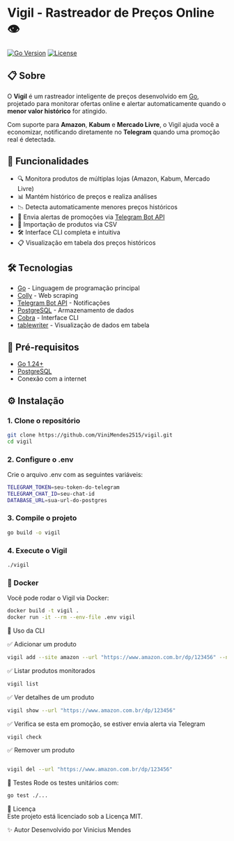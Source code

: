 # Vigil - Rastreador de Preços Online 👁
[![Go Version](https://img.shields.io/badge/go-1.24+-blue.svg)](https://go.dev/)
[![License](https://img.shields.io/badge/license-MIT-green.svg)](LICENSE)

## 📋 Sobre

O **Vigil** é um rastreador inteligente de preços desenvolvido em [Go](https://go.dev/), projetado para monitorar ofertas online e alertar automaticamente quando o **menor valor histórico** for atingido.

Com suporte para **Amazon**, **Kabum** e **Mercado Livre**, o Vigil ajuda você a economizar, notificando diretamente no **Telegram** quando uma promoção real é detectada.

## 🚀 Funcionalidades

- 🔍 Monitora produtos de múltiplas lojas (Amazon, Kabum, Mercado Livre)
- 📊 Mantém histórico de preços e realiza análises
- 📉 Detecta automaticamente menores preços históricos
- 📱 Envia alertas de promoções via [Telegram Bot API](https://core.telegram.org/bots/api)
- 📄 Importação de produtos via CSV
- 🛠️ Interface CLI completa e intuitiva
- 📋 Visualização em tabela dos preços históricos

## 🛠️ Tecnologias

- [Go](https://go.dev/) - Linguagem de programação principal
- [Colly](https://github.com/gocolly/colly) - Web scraping
- [Telegram Bot API](https://core.telegram.org/bots/api) - Notificações
- [PostgreSQL](https://www.postgresql.org/) - Armazenamento de dados
- [Cobra](https://github.com/spf13/cobra) - Interface CLI
- [tablewriter](https://github.com/olekukonko/tablewriter) - Visualização de dados em tabela

## 🔧 Pré-requisitos

- [Go 1.24+](https://go.dev/dl/)
- [PostgreSQL](https://www.postgresql.org/)
- Conexão com a internet

## ⚙️ Instalação

### 1. Clone o repositório

```bash
git clone https://github.com/ViniMendes2515/vigil.git
cd vigil
```

### 2. Configure o .env

Crie o arquivo .env com as seguintes variáveis:

```bash
TELEGRAM_TOKEN=seu-token-do-telegram
TELEGRAM_CHAT_ID=seu-chat-id
DATABASE_URL=sua-url-do-postgres
```

### 3. Compile o projeto
```bash
go build -o vigil
```
### 4. Execute o Vigil
```bash
./vigil
```

### 🐳 Docker
Você pode rodar o Vigil via Docker:

```bash
docker build -t vigil .
docker run -it --rm --env-file .env vigil
```

📘 Uso da CLI

✅ Adicionar um produto
```bash
vigil add --site amazon --url "https://www.amazon.com.br/dp/123456" --name "Meu Produto" --preco 99.90
```
✅ Listar produtos monitorados
```bash
vigil list
```
✅ Ver detalhes de um produto
```bash
vigil show --url "https://www.amazon.com.br/dp/123456"
```
✅ Verifica se esta em promoção, se estiver envia alerta via Telegram
```bash
vigil check
```

✅ Remover um produto
```bash

vigil del --url "https://www.amazon.com.br/dp/123456"
```

🧪 Testes
Rode os testes unitários com:
```bash
go test ./...
```

📄 Licença <br>
Este projeto está licenciado sob a Licença MIT.

✨ Autor
Desenvolvido por Vinicius Mendes
